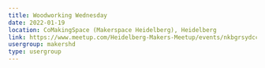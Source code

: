 ```yaml
---
title: Woodworking Wednesday
date: 2022-01-19
location: CoMakingSpace (Makerspace Heidelberg), Heidelberg
link: https://www.meetup.com/Heidelberg-Makers-Meetup/events/nkbgrsydccbzb/
usergroup: makershd
type: usergroup
---
```


